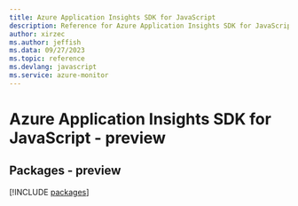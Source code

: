 ```yaml
---
title: Azure Application Insights SDK for JavaScript
description: Reference for Azure Application Insights SDK for JavaScript
author: xirzec
ms.author: jeffish
ms.data: 09/27/2023
ms.topic: reference
ms.devlang: javascript
ms.service: azure-monitor
---
```

# Azure Application Insights SDK for JavaScript - preview
## Packages - preview
[!INCLUDE [packages](application-insights-index.md)]